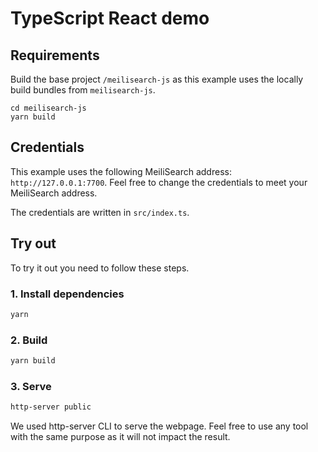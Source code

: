 # TypeScript React demo

## Requirements

Build the base project `/meilisearch-js` as this example uses the locally build bundles from `meilisearch-js`.

```
cd meilisearch-js
yarn build
```

## Credentials

This example uses the following MeiliSearch address: `http://127.0.0.1:7700`. Feel free to change the credentials to meet your MeiliSearch address.

The credentials are written in `src/index.ts`.

## Try out

To try it out you need to follow these steps.

### 1. Install dependencies

```bash
yarn
```

### 2. Build

```bash
yarn build
```

### 3. Serve

```bash
http-server public
```

We used http-server CLI to serve the webpage. Feel free to use any tool with the same purpose as it will not impact the result.
